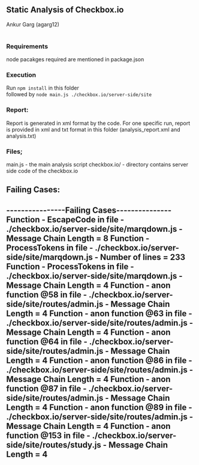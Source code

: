 ## Static Analysis of Checkbox.io

Ankur Garg (agarg12)
<br /><br />


### Requirements
node pacakges required are mentioned in package.json

### Execution
Run `npm install` in this folder <br />
followed by `node main.js ./checkbox.io/server-side/site`

### Report:
Report is generated in xml format by the code.
For one specific run, report is provided in xml and txt format in this folder (analysis_report.xml  and analysis.txt)

### Files;
main.js - the main analysis script
checkbox.io/ - directory contains server side code of the checkbox.io


## Failing Cases:
 ----------------Failing Cases---------------
Function -  EscapeCode  in file -  ./checkbox.io/server-side/site/marqdown.js  - Message Chain Length =  8
Function -  ProcessTokens  in file -  ./checkbox.io/server-side/site/marqdown.js  - Number of lines =  233
Function -  ProcessTokens  in file -  ./checkbox.io/server-side/site/marqdown.js  - Message Chain Length =  4
Function -  anon function @58  in file -  ./checkbox.io/server-side/site/routes/admin.js  - Message Chain Length =  4
Function -  anon function @63  in file -  ./checkbox.io/server-side/site/routes/admin.js  - Message Chain Length =  4
Function -  anon function @64  in file -  ./checkbox.io/server-side/site/routes/admin.js  - Message Chain Length =  4
Function -  anon function @86  in file -  ./checkbox.io/server-side/site/routes/admin.js  - Message Chain Length =  4
Function -  anon function @87  in file -  ./checkbox.io/server-side/site/routes/admin.js  - Message Chain Length =  4
Function -  anon function @89  in file -  ./checkbox.io/server-side/site/routes/admin.js  - Message Chain Length =  4
Function -  anon function @153  in file -  ./checkbox.io/server-side/site/routes/study.js  - Message Chain Length =  4
 --------------------------------------------